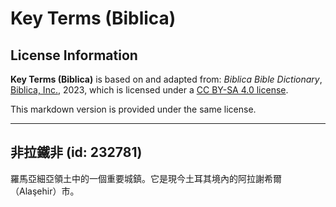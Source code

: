 # Key Terms (Biblica)

## License Information

**Key Terms (Biblica)** is based on and adapted from: _Biblica Bible Dictionary_, [Biblica, Inc.](https://www.biblica.com/), 2023, which is licensed under a [CC BY-SA 4.0 license](https://creativecommons.org/licenses/by-sa/4.0/legalcode.en).

This markdown version is provided under the same license.



--------------------------------

## 非拉鐵非 (id: 232781)

羅馬亞細亞領土中的一個重要城鎮。它是現今土耳其境內的阿拉謝希爾（Alaşehir）市。


